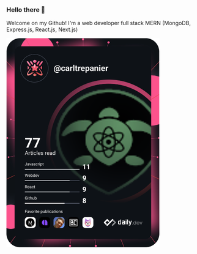 ### Hello there 👋
Welcome on my Github!
I'm a web developer full stack MERN (MongoDB, Express.js, React.js, Next.js)

<a href="https://app.daily.dev/carltrepanier"><img src="https://github.com/At0micTurtle/At0micTurtle/blob/main/devcard.svg" width="400" alt="Carl Trepanier's Dev Card"/></a>

<!--
**At0micTurtle/At0micTurtle** is a ✨ _special_ ✨ repository because its `README.md` (this file) appears on your GitHub profile.

Here are some ideas to get you started:

- 🔭 I’m currently working on ...
- 🌱 I’m currently learning ...
- 👯 I’m looking to collaborate on ...
- 🤔 I’m looking for help with ...
- 💬 Ask me about ...
- 📫 How to reach me: ...
- 😄 Pronouns: ...
- ⚡ Fun fact: ...
-->
